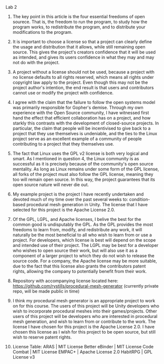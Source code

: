 Lab 2

1. The key point in this article is the four essential freedoms of open sourece.
That is, the freedom to run the program, to study how the program works, to redistribute the program, and to distribute your modifications to the program.

2. It is important to choose a license so that a project can clearly define the usage and distribution that it allows, while still remaining open source.
This gives the project's creators confidence that it will be used as intended, and gives its users confidence in what they may and may not do with the project.

3. A project without a license should not be used, because a project with no license defaults to all rights reserved, which means all rights under copyright law apply to the project.
Even though this may not be the project author's intention, the end result is that users and contributors cannot use or modify the project with confidence.

4. I agree with the claim that the failure to follow the open systems model was primarily responsible for Gopher's demise.
Through my own experience with the Open Source community, I have witnessed first hand the effect that efficient collaboration has on a project, and how starkly this contrasts with the development of closed-source projects.
In particular, the claim that people will be incentivised to give back to a project that they use themselves is undeniable, and the ties to the Linux project serve as an excellent example of 
a community of people contributing to a project that they themselves use.

5. The fact that Linux uses the GPL v2 license is both very logical and smart. As I mentioned in question 4, the Linux community is as successful as it is precisely because of the community's open source mentality.
As long as Linux remains under some form of the GPL license, all forks of the project must also follow the GPL license, meaning they too will remain open source.
In this way, the project guarantees that its open source nature will never die out.

6. My example project is the project I have recently undertaken and devoted much of my time over the past several weeks to: condition-based procedural mesh generation in Unity.
The license that I have selected for this project is the Apache License 2.0.

7. Of the GPL, LGPL, and Apache licenses, I belive the best for the common good is undisputably the GPL. As the GPL provides the most freedoms to learn from, modify, and redistribute any work,
it will naturally be the most beneficial to all who wish to learn from or use a project. For developers, which license is best will depend on the scope and intended use of their project.
The LGPL may be best for a developer who wishes to open source their work, but will also use it as a component of a larger project to which they do not wish to release the source code.
For a company, the Apache license may be more suitable, due to the fact that this license also grants the contributors patent rights, allowing the company to potentially benefit from their work.

8. Repository with accompanying license located here: https://github.com/rystills/procedural-mesh-generator (currently private repo, will be made public in time)

9. I think my procedural mesh generator is an appropriate project to work on for this course. The users of this project will be Unity developers who wish to incorporate procedural meshes into their games/projects.
Other users of this project will be developers who are interested in procedural mesh generation, and wish to learn from or contribute to the work. 
The license I have chosen for this project is the Apache License 2.0. I have chosen this license as I wish for this project to be open source, but still wish to reserve patent rights.

10. License Table:
ARAS           | MIT License
Better eBinder | MIT License
Code Combat    | MIT License
EMPAC+         | Apache License 2.0
HabitRPG       | GPL License v3